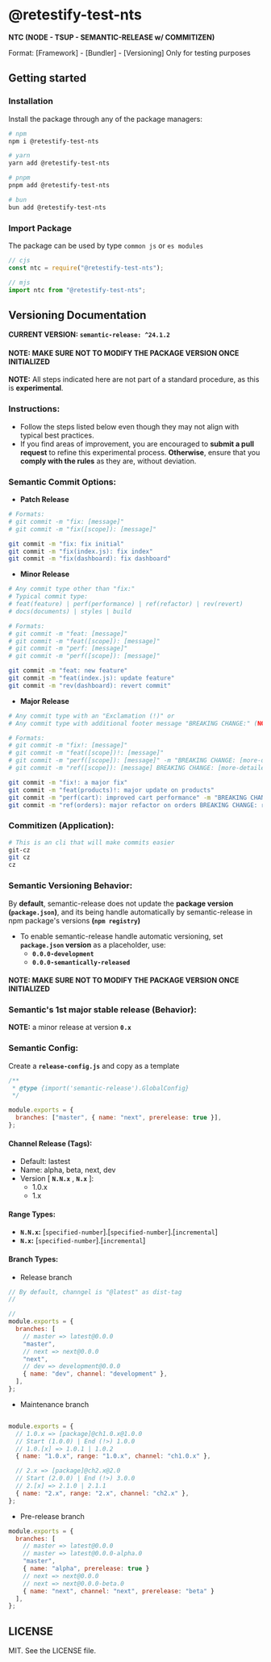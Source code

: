 # @retestify-test-nts

**NTC (NODE - TSUP - SEMANTIC-RELEASE w/ COMMITIZEN)**

Format: [Framework] - [Bundler] - [Versioning]
Only for testing purposes

## Getting started

### Installation

Install the package through any of the package managers:

```bash
# npm
npm i @retestify-test-nts

# yarn
yarn add @retestify-test-nts

# pnpm
pnpm add @retestify-test-nts

# bun
bun add @retestify-test-nts

```

### Import Package

The package can be used by type `common js` or `es modules`

```javascript
// cjs
const ntc = require("@retestify-test-nts");

// mjs
import ntc from "@retestify-test-nts";
```

## Versioning Documentation

**CURRENT VERSION: `semantic-release: ^24.1.2`**

#### NOTE: MAKE SURE NOT TO MODIFY THE PACKAGE VERSION ONCE INITIALIZED

**NOTE:**
All steps indicated here are not part of a standard procedure, as this is **experimental**.

### Instructions:

- Follow the steps listed below even though they may not align with typical best practices.
- If you find areas of improvement, you are encouraged to **submit a pull request** to refine this experimental process.
  **Otherwise**, ensure that you **comply with the rules** as they are, without deviation.

### Semantic Commit Options:

- **Patch Release**

```bash
# Formats:
# git commit -m "fix: [message]"
# git commit -m "fix([scope]): [message]"

git commit -m "fix: fix initial"
git commit -m "fix(index.js): fix index"
git commit -m "fix(dashboard): fix dashboard"
```

- **Minor Release**

```bash
# Any commit type other than "fix:"
# Typical commit type:
# feat(feature) | perf(performance) | ref(refactor) | rev(revert)
# docs(documents) | styles | build

# Formats:
# git commit -m "feat: [message]"
# git commit -m "feat([scope]): [message]"
# git commit -m "perf: [message]"
# git commit -m "perf([scope]): [message]"

git commit -m "feat: new feature"
git commit -m "feat(index.js): update feature"
git commit -m "rev(dashboard): revert commit"
```

- **Major Release**

```bash
# Any commit type with an "Exclamation (!)" or
# Any commit type with additional footer message "BREAKING CHANGE:" (NOTE: Capitalized)

# Formats:
# git commit -m "fix!: [message]"
# git commit -m "feat([scope])!: [message]"
# git commit -m "perf([scope]): [message]" -m "BREAKING CHANGE: [more-detailed-message]"
# git commit -m "ref([scope]): [message] BREAKING CHANGE: [more-detailed-message]"

git commit -m "fix!: a major fix"
git commit -m "feat(products)!: major update on products"
git commit -m "perf(cart): improved cart performance" -m "BREAKING CHANGE: improved cart performance on actions"
git commit -m "ref(orders): major refactor on orders BREAKING CHANGE: refactor orders with the new api"
```

### Commitizen (Application):

```bash
# This is an cli that will make commits easier
git-cz
git cz
cz
```

### Semantic Versioning Behavior:

By **default**, semantic-release does not update the **package version (`package.json`)**,
and its being handle automatically by semantic-release in npm package's versions **(`npm registry`)**

- To enable semantic-release handle automatic versioning, set **`package.json` version** as a placeholder, use:
  - **`0.0.0-development`**
  - **`0.0.0-semantically-released`**

#### NOTE: MAKE SURE NOT TO MODIFY THE PACKAGE VERSION ONCE INITIALIZED

### Semantic's 1st major stable release (Behavior):

**NOTE:** a minor release at version **`0.x`**

### Semantic Config:

Create a **`release-config.js`** and copy as a template

```javascript
/**
 * @type {import('semantic-release').GlobalConfig}
 */

module.exports = {
  branches: ["master", { name: "next", prerelease: true }],
};
```

#### Channel Release (Tags):

- Default: lastest
- Name: alpha, beta, next, dev
- Version [ **`N.N.x`** , **`N.x`** ]:
  - 1.0.x
  - 1.x

#### Range Types:

- **`N.N.x`:** [`specified-number`].[`specified-number`].[`incremental`]
- **`N.x`:** [`specified-number`].[`incremental`]

#### Branch Types:

- Release branch

```javascript
// By default, channgel is "@latest" as dist-tag
//

//
module.exports = {
  branches: [
    // master => latest@0.0.0
    "master",
    // next => next@0.0.0
    "next",
    // dev => development@0.0.0
    { name: "dev", channel: "development" },
  ],
};
```

- Maintenance branch

```javascript

module.exports = {
  // 1.0.x => [package]@ch1.0.x@1.0.0
  // Start (1.0.0) | End (!>) 1.0.0
  // 1.0.[x] => 1.0.1 | 1.0.2
  { name: "1.0.x", range: "1.0.x", channel: "ch1.0.x" },

  // 2.x => [package]@ch2.x@2.0
  // Start (2.0.0) | End (!>) 3.0.0
  // 2.[x] => 2.1.0 | 2.1.1
  { name: "2.x", range: "2.x", channel: "ch2.x" },
};
```

- Pre-release branch

```javascript
module.exports = {
  branches: [
    // master => latest@0.0.0
    // master => latest@0.0.0-alpha.0
    "master",
    { name: "alpha", prerelease: true }
    // next => next@0.0.0
    // next => next@0.0.0-beta.0
    { name: "next", channel: "next", prerelease: "beta" }
  ],
};
```

## LICENSE

MIT. See the LICENSE file.

[Node]: https://nodejs.org/en
[Tsup]: https://www.npmjs.com/package/tsup
[Semantic]: https://www.npmjs.com/package/semantic-release
[Commitizen]: https://www.npmjs.com/package/commitizen
